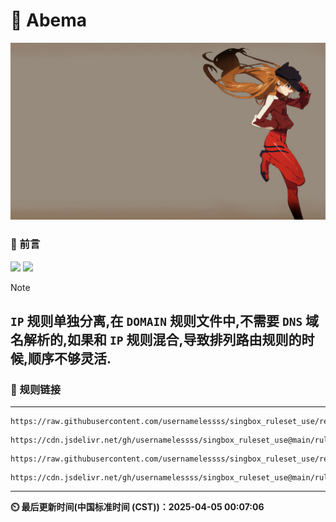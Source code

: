 
# 🧸 Abema
![](https://raw.githubusercontent.com/usernamelessss/picture-bed/main/images/202504042256831.jpg)
### 📣 前言
![](https://shields.io/badge/-移除重复规则-ff69b4) ![](https://shields.io/badge/-IP&nbsp;规则单独存放不与&nbsp;DOMAIN&nbsp;等混合-green)
> [!NOTE]
**`IP` 规则单独分离,在 `DOMAIN` 规则文件中,不需要 `DNS` 域名解析的,如果和 `IP` 规则混合,导致排列路由规则的时候,顺序不够灵活.**
---

###  🔗 规则链接
---

```url
https://raw.githubusercontent.com/usernamelessss/singbox_ruleset_use/refs/heads/main/rule/Abema/Abema_No_IP.json
```

```url
https://cdn.jsdelivr.net/gh/usernamelessss/singbox_ruleset_use@main/rule/Abema/Abema_No_IP.json
```

```url
https://raw.githubusercontent.com/usernamelessss/singbox_ruleset_use/refs/heads/main/rule/Abema/Abema_No_IP.srs
```

```url
https://cdn.jsdelivr.net/gh/usernamelessss/singbox_ruleset_use@main/rule/Abema/Abema_No_IP.srs
```

---
**⏲️ 最后更新时间(中国标准时间 (CST))：2025-04-05 00:07:06**